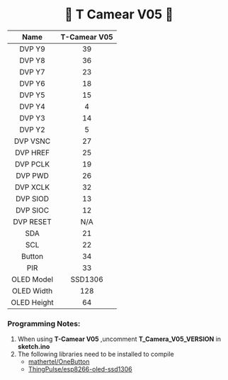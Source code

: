 
<h1 align = "center">🌟 T Camear V05 🌟</h1>


|    Name     | T-Camear V05 |
| :---------: | :----------: |
|   DVP Y9    |      39      |
|   DVP Y8    |      36      |
|   DVP Y7    |      23      |
|   DVP Y6    |      18      |
|   DVP Y5    |      15      |
|   DVP Y4    |      4       |
|   DVP Y3    |      14      |
|   DVP Y2    |      5       |
|  DVP VSNC   |      27      |
|  DVP HREF   |      25      |
|  DVP PCLK   |      19      |
|   DVP PWD   |      26      |
|  DVP XCLK   |      32      |
|  DVP SIOD   |      13      |
|  DVP SIOC   |      12      |
|  DVP RESET  |     N/A      |
|     SDA     |      21      |
|     SCL     |      22      |
|   Button    |      34      |
|     PIR     |      33      |
| OLED Model  |   SSD1306    |
| OLED Width  |     128      |
| OLED Height |      64      |

### Programming Notes:
1. When using **T-Camear V05** ,uncomment **T_Camera_V05_VERSION** in **sketch.ino**
1. The following libraries need to be installed to compile
    - [mathertel/OneButton](https://github.com/mathertel/OneButton) 
    - [ThingPulse/esp8266-oled-ssd1306](https://github.com/ThingPulse/esp8266-oled-ssd1306)